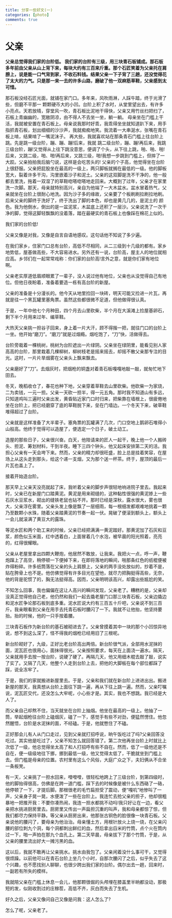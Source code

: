 ```yaml
---
title: 分享一些好文(一)
categories: [photo]
comments: true
---
```

# 父亲
<p>
<strong>父亲总觉得我们家的台阶低。 我们家的台阶有三级，用三块青石板铺成。那石板多年前由父亲从山上背下来，每块大约有三百来斤重。那个石匠笑着为父亲托在肩膀上，说是能一口气背到家，不收石料钱。结果父亲一下子背了三趟，还没觉得花了太大的力气。只是那一来一去的许多山路，磨破了他一双麻筋草鞋，父亲感到太可惜。</strong>

那石板没经石匠光面，就铺在家门口。多年来，风吹雨淋，人踩牛踏，终于光滑了些，但磨不平那一 颗颗硬币大的小凹。台阶上积了水时，从堂里望出去，有许多小亮点。天若放晴，穿堂风一吹，青石板比泥地干得快，父亲又用竹丝扫把扫了，石板上青幽幽的，宽敞阴凉，由不得人不去坐一坐，躺一躺。 母亲坐在门槛上干活，我就被安置在青石板上。母亲说我那时好乖，我乖得坐坐就知道趴下来，用手指抓青石板，划出细细的沙沙声，我就痴痴地笑。我流着一大串涎水，张嘴在青石板上啃，结果啃了一嘴泥沫子。 再大些，我就喜欢站在那条青石门槛上往台阶上跳。先是跳一级台阶，蹦、蹦、蹦!后来，我就 跳二级台阶，蹦、蹦!再后来，我跳三级台阶，蹦!又觉得从上往下跳没意思，便调了个头，从下往上跳，啪、啪、啪!后来，又跳二级，啪、啪!再后来，又跳三级，啪!我想一步跳到门槛上，但摔了一大跤。父亲拍拍我后脑勺说，这样是会吃苦头的! 父亲的个子高，他觉得坐在台阶上很舒服。父亲把屁股坐在最高的一级上，两只脚板就搁在最低的一级。他的脚板宽大，裂着许多干沟，沟里嵌着沙子和泥土。父亲的这双脚是洗不干净的，他一般都去里洗，拖着一双湿了的草鞋唿嗒唿嗒地走回来。大概到了过年，父亲才在家里洗一次脚。那天，母亲就特别高兴，亲自为他端了一大木盆水。盆水冒着热气，父亲就坐在台阶上很耐心地洗。因为沙子多的缘故，父亲要了个板刷刷拉刷拉地刷。后来父亲的脚终于洗好了，终于洗出了脚的本色，却也是黄几几的，是泥土的 颜色。我为他倒水，倒出的是一盆泥浆，木盆底上还积了一层沙。父亲说洗了一次干净的脚，觉得这脚轻飘飘的没着落，踏在最硬实的青石板上也像踩在棉花上似的。

我们家的台阶低!

父亲又像是对我，又像是自言自语地感叹。这句话他不知说了多少遍。

在我们家乡，住家门口总有台阶，高低不尽相同，从二三级到十几级的都有。家乡地势低，屋基做高些，不大容易进水。另外还有一说，台阶高，屋主人的地位就相应高。乡邻们在一起常常戏称：你们家的台阶高!言外之意，就是你们家有地位啊。

父亲老实厚道低眉顺眼累了一辈子，没人说过他有地位，父亲也从没觉得自己有地位。但他日夜盼着，准备着要造一栋有高台阶的新屋。

父亲的准备是十分漫长的。他今天从地里捡回一块砖，明天可能又捡进一片瓦，再就是往一个黑瓦罐里塞角票。虽然这些都很微不足道，但他做得很认真。

于是，一年中他七个月种田，四个月去山里砍柴，半个月在大溪滩上捡屋基卵石，剩下半个月用来过年、编草鞋。

大热天父亲挑一担谷子回来，身上着一片大汗，顾不得揩一把，就往门口的台阶上一坐。他开始“磨刀”。“磨刀”就是过烟瘾。烟吃饱了，“刀”快，活做得去。

台阶旁栽着一棵桃树，桃树为台阶遮出一片绿阴。父亲坐在绿阴里，能看见别人家高高的台阶，那里栽着几棵柳树，柳树枝老是摇来摇去，却摇不散父亲那专注的目光。这时，一片片旱烟雾在父亲头上飘来飘去。

父亲磨好了“刀”。去烟灰时，把烟枪的铜盏对着青石板嘎嘎地敲一敲，就匆忙地下田去。

冬天，晚稻收仓了，春花也种下地，父亲穿着草鞋去山里砍柴。他砍柴一为家烧，二为卖钱，一元一担。父亲一天砍一担半，得一元五角。那时我不知道山有多远，只知道鸡叫三遍时父亲出发，黄昏贴近家门口时归来，把柴靠在墙根上，很疲倦地坐在台阶上，把已经磨穿了底的草鞋脱下来，垒在门墙边。一个冬天下来，破草鞋堆得超过了台阶。

父亲就是这样准备了大半辈子。塞角票的瓦罐满了几次，门口空地上鹅卵石堆得小山般高。他终于觉得可以造屋了，便选定一个日子，破土动工。

造屋的那些日子，父亲很兴奋。白天，他陪请来的匠人一起干，晚上他一个人搬砖头、担泥、筹划材料，干到半夜。睡下三四个钟头，他又起床安排第二天的活。我担心父亲有一天会垮下来。然而，父亲的精力却很旺盛，脸上总是挂着笑容，在屋场上从这头走到那头，给这个递一支烟，又为那个送一杯茶。终于，屋顶的最后一片瓦也盖上了。

接着开始造台阶。

那天早上父亲天没亮就起了床，我听着父亲的脚步声很轻地响进院子里去。我起来时，父亲已在新屋门口踏黄泥。黄泥是用来砌缝的，这种黏性很强的黄泥掺上一些石灰水豆浆水，砌出的缝铁老鼠也钻不开。那时已经是深秋，露水很大，雾也很大，父亲浮在雾里。父亲头发上像是飘了一层细雨，每一根细发都艰难地挑着一颗乃至数颗小水珠，随着父亲踏黄泥的节奏一起一伏。晃破了便滚到额头上，额头上一会儿就滚满了黄豆大的露珠。

等泥水匠和两个助工来的时候，父亲已经把满满一黄泥踏好。那黄泥加了石灰和豆浆，颜色似玉米面，红中透着白，上面冒着几个水泡，被早晨的阳光照着，亮亮的，红得很耀眼。

父亲从老屋里拿出四颗大鞭炮，他居然不敢放，让我来。我把火一点，呼一声，鞭炮蹿上了高空，稍停顿一下便掉下来，在即将落地的瞬间，啪那条红色的纸棍便被炸得粉碎。许多纸筒落在父亲的头上肩膀上，父亲的两手没处放似的，抄着不是，贴在胯骨上也不是。他仿佛觉得有许多目光在望他，就尽力把胸挺得高些，无奈，他的背是驼惯了的，胸无法挺得高。因而，父亲明明该高兴，却露出些尴尬的笑。

不知怎么回事，我也偏偏在这让人高兴的瞬间发现，父亲老了。糟糕的是，父亲却没真正觉得他自己老，他仍然和我们一起去撬老屋门口那三块青石板，父亲边撬边和泥水匠争论那石板到底多重。泥水匠说大约有三百五十斤吧，父亲说不到三百斤。我亲眼看到父亲在用手去托青石板时腰闪了一下。我就不让他抬，他坚持要抬。抬的时候，他的一只手按着腰。

三块青石板作为新台阶的基石被砌进去了。父亲曾摸着其中一块的那个小凹惊异地说，想不到这么深了，怪不得我的烟枪已经用旧了三根呢。

新台阶砌好了，九级，正好比老台阶高出两倍。新台阶很气派，全部用水泥抹的面，泥瓦匠也很用心，面抹得很光。父亲按照要求，每天在上面浇一遍水。隔天，父亲就用手去按一按台阶，说硬了硬了。再隔几天，他又用细木棍去敲了敲，说实了实了。又隔了几天，他整个人走到台阶上去，把他的大脚板在每个部位都踩了踩，说全冻牢了。

于是，我们的家就搬进新屋里去。于是，父亲和我们就在新台阶上进进出出。搬进新屋的那天，我真想从台阶上面往下跳一遍，再从下往上跳一遍。然而，父亲叮嘱说，泥瓦匠交代，还没怎么大牢呢，小心些才是。其实，我也不想跳。我已经是大人了。

而父亲自己却熬不住，当天就坐在台阶上抽烟。他坐在最高的一级上。他抽了一筒，举起烟枪往台阶上磕烟灰，磕了一下，感觉手有些不对劲，便猛然愣住。他忽然醒悟，台阶是水泥抹的面，不经磕。于是，他就憋住了不磕。

正好那会儿有人从门口走过，见到父亲就打招呼说，晌午饭吃过了吗?父亲回答没吃过。其实他是吃过了，父亲不知怎么就回答错了。第二次他再坐台阶上时就比上次低了一级，他总觉得坐太高了和人打招呼有些不自在。然而，低了一级他还是不自在，便一级级地往下挪，挪到最低一级，他又觉得太低了，干脆就坐到门槛上去。但门槛是母亲的位置。农村里有这么个风俗，大庭广众之下，夫妇俩从不合坐一条板凳。

有一天，父亲挑了一担水回来，噔噔噔，很轻松地跨上了三级台阶，到第四级时，他的脚抬得很高，仿佛是在跨一道门槛，踩下去的时候像是被什么东西硌了一硌，他停顿了一下，才提后脚。那根很老的毛竹扁担受了震动，便“嘎叽”地惨叫了一声，父亲身子晃一晃，水便泼了一些在台阶上。我连忙去抢父亲的担子，他却很粗暴地一把推开我：不要你凑热闹，我连一担水都挑不动吗!我只好让在一边，看父亲把水挑进厨房里去。厨房里又传出一声扁担沉重的叫声，我和母亲都惊了惊，但我们都尽力保持平静。等父亲从厨房出来，他那张古铜色的脸很像一块青石板。父亲说他的腰闪了，要母亲为他治治。母亲懂土方，用根针放火上烧一烧，在父亲闪腰的部位刺九个洞，每个洞都刺出鲜红的血，然后拿出舀米的竹筒，点个火在筒内过一下，啪一声拍在那九个血孔上。第二天早晨，母亲拔下了那个竹筒，于是，从父亲的腰里流出好大一摊污黑的血。

这以后，我就不敢再让父亲挑水。挑水由我包了。父亲闲着没什么事可干，又觉得很烦躁。以前他可以在青石台阶上坐几个小时，自那次腰闪了之后，似乎失去了这个兴趣，也不愿找别人聊聊，也很少跨出我们家的台阶。偶尔出去一趟，回来时，一副若有所失的模样。

我就陪父亲在门槛上休息一会儿，他那颗很倔的头颅埋在膝盖里半晌都没动，那极短的发，似刚收割过的庄稼茬，高低不齐，灰白而失去了生机。

好久之后，父亲又像问自己又像是问我：这人怎么了?

怎么了呢，父亲老了。
</p>